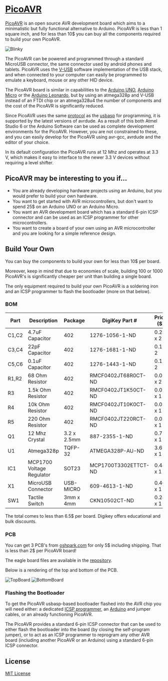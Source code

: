 # [PicoAVR](http://acornejo.github.io/picoAVR)

[PicoAVR](http://acornejo.github.io/picoAVR) is an open source AVR
development board which aims to a minimalistic but fully functional
alternative to Arduino.
PicoAVR is less than 1 square inch, and for less than 10$ you can buy
all the components required to build your own PicoAVR.

![Blinky](http://acornejo.github.io/picoAVR/images/photo.jpg "Blinky on PicoAVR")

The PicoAVR can be powered and programmed through a standard MicroUSB
connector, the same connector used by android phones and tablets.
PicoAVR uses the [V-USB](http://www.obdev.at/products/vusb/index.html)
software implementation of the USB stack, and when connected to your
computer can easily be programmed to emulate a keyboard,
mouse or any other HID device.

The PicoAVR board is similar in capabilities to the [Arduino
UNO](http://arduino.cc/en/Main/ArduinoBoardUno), [Arduino
Micro](http://arduino.cc/en/Main/arduinoBoardMicro) or the [Arduino
Leonardo](http://arduino.cc/en/Main/arduinoBoardLeonardo), but by using
an atmega328p and V-USB instead of an FTDI chip or an atmega328u4 the
number of components and the cost of the PicoAVR is significantly
reduced.

Since PicoAVR uses the same
[protocol](http://www.obdev.at/products/vusb/usbasploader.html) as the
[usbasp](www.fischl.de/usbasp/) for programming, it is supported by
the latest versions of avrdude. As a result of this both 
Atmel Studio 6 or the Arduino Software can be used as complete
development environments for the PicoAVR. However, you are not
constrained to these, and you can easily develop for the PicoAVR using
avr-gcc, avrdude and the editor of your choice.

In its default configuration the PicoAVR runs at 12 Mhz and operates at
3.3 V, which makes it easy to interface to the newer 3.3 V devices without
requiring a level shifter.


## PicoAVR may be interesting to you if...

* You are already developing hardware projects using an Arduino, but you
would prefer to build your own hardware.
* You want to get started with AVR microcontrollers, but don't want to
spend 25$ on an Arduino UNO or an Arduino Micro.
* You want an AVR development board which has a standard 6-pin ICSP
connector and can be used as an ICSP programmer for other
microcontrollers.
* You want to create a board of your own using an AVR microcontroller
and you are looking for a simple reference design.

## Build Your Own

You can buy the components to build your own for less than 10$ per board.

Moreover, keep in mind that due to economies of scale, building 100 or
1000 PicoAVR's is significantly cheaper per unit than building a single
board.

The only equipment required to build your own PicoAVR is a soldering
iron and an ICSP programmer to flash the bootloader (more on that below).

### BOM

|Part  | Description               | Package      | DigiKey Part #       | Price ($) |
|------|---------------------------|--------------|----------------------|-----------|
|C1,C2 | 4.7uF Capacitor           | 402          | 1276-1056-1-ND       | 0.23 x 2  |
|C3,C4 | 22pF  Capacitor           | 402          | 1276-1681-1-ND       | 0.1 x 2   |
|C5,C6 | 0.1uF Capacitor           | 402          | 1276-1443-1-ND       | 0.1 x 2   |
|R1,R2 | 68 Ohm Resistor           | 402          | RMCF0402JT68R0CT-ND  | 0.02 x 2  |
|R3    | 1.5k Ohm Resistor         | 402          | RMCF0402JT1K50CT-ND  | 0.02 x 1  |
|R4    | 10k Ohm Resistor          | 402          | RMCF0402JT10K0CT-ND  | 0.02 x 1  |
|R5    | 220 Ohm Resistor          | 402          | RMCF0402JT220RCT-ND  | 0.02 x 1  |
|Q1    | 12 Mhz Crystal            | 3.2 x 2.5mm  | 887-2355-1-ND        | 0.71 x 1  |
|U1    | Atmega328p                | TQFP-32      | ATMEGA328P-AU-ND     | 3.61 x 1  |
|IC1   | MCP1700 Voltage Regulator | SOT23        | MCP1700T3302ETTCT-ND | 0.44 x 1  |
|X1    | MicroUSB Connector        | USB-MICRO    | 609-4613-1-ND        | 0.46 x 1  |
|SW1   | Tactile Switch            | 3mm x 4mm    | CKN10502CT-ND        | 0.28 x 1  |

The total comes to less than 6.5$ per board. Digikey offers educational and
bulk discounts.

### PCB

You can get 3 PCB's from [oshpark.com](http://oshpark.com) for only 5$
including shipping. That is less than 2$ per PicoAVR board!

The eagle board files are available in the
[repository](https://github.com/acornejo/picoAVR/tree/master/hardware).

Below is a rendering of the top and bottom of the PCB.

![TopBoard](http://acornejo.github.io/picoAVR/images/board_top_render.png "Top View PCB")
![BottomBoard](http://acornejo.github.io/picoAVR/images/board_bottom_render.png "Bottom View PCB")

### Flashing the Bootloader
To get the PicoAVR usbasp-based bootloader flashed into the AVR chip you will
need either: a dedicated [ICSP
programmer](http://store.atmel.com/PartDetail.aspx?q=p:10500054#tc:description),
an [Arduino](http://arduino.cc/en/Tutorial/ArduinoISP) and jumper
cables, or an already functioning PicoAVR.

The PicoAVR provides a standard 6-pin ICSP connector that can be used to
either flash the bootloader into the board (by closing the self-program
jumper), or to act as an ICSP programmer to reprogram any other
AVR board (including another PicoAVR or an Arduino) using a standard
6-pin ICSP connector.

## License

[MIT License](http://opensource.org/licenses/MIT)
